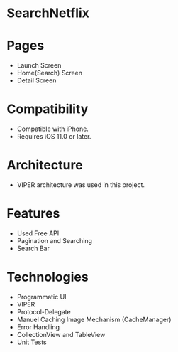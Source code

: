 # SearchNetflix

# Pages
- Launch Screen
- Home(Search) Screen
- Detail Screen
  
# Compatibility
- Compatible with iPhone.
- Requires iOS 11.0 or later.

# Architecture
- VIPER architecture was used in this project.

# Features
- Used Free API
- Pagination and Searching
- Search Bar

# Technologies
- Programmatic UI
- VIPER
- Protocol-Delegate
- Manuel Caching Image Mechanism (CacheManager)
- Error Handling
- CollectionView and TableView
- Unit Tests
